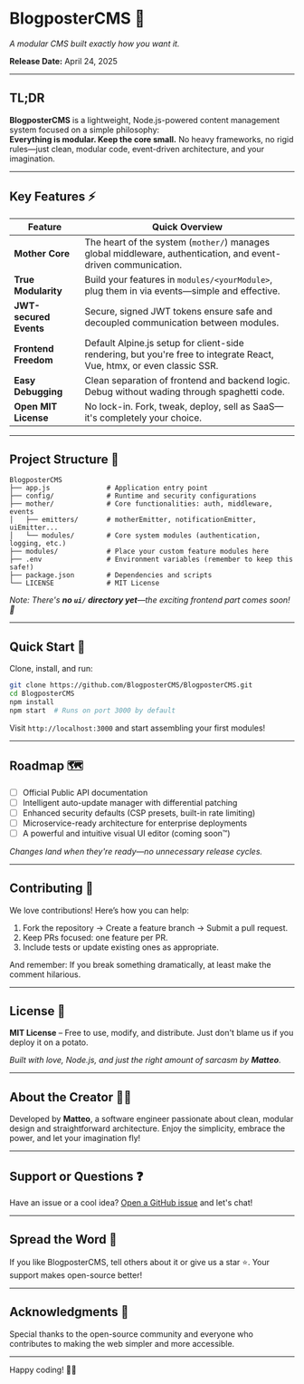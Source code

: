 # BlogposterCMS 🚀  
*A modular CMS built exactly how you want it.*

**Release Date:** April 24, 2025  

---

## TL;DR

**BlogposterCMS** is a lightweight, Node.js-powered content management system focused on a simple philosophy:  
**Everything is modular. Keep the core small.** No heavy frameworks, no rigid rules—just clean, modular code, event-driven architecture, and your imagination.

---

## Key Features ⚡

| Feature                 | Quick Overview                                                                |
|-------------------------|-------------------------------------------------------------------------------|
| **Mother Core**         | The heart of the system (`mother/`) manages global middleware, authentication, and event-driven communication. |
| **True Modularity**     | Build your features in `modules/<yourModule>`, plug them in via events—simple and effective. |
| **JWT-secured Events**  | Secure, signed JWT tokens ensure safe and decoupled communication between modules. |
| **Frontend Freedom**    | Default Alpine.js setup for client-side rendering, but you're free to integrate React, Vue, htmx, or even classic SSR. |
| **Easy Debugging**      | Clean separation of frontend and backend logic. Debug without wading through spaghetti code. |
| **Open MIT License**    | No lock-in. Fork, tweak, deploy, sell as SaaS—it's completely your choice. |

---

## Project Structure 📁

```
BlogposterCMS
├── app.js              # Application entry point
├── config/             # Runtime and security configurations
├── mother/             # Core functionalities: auth, middleware, events
│   ├── emitters/       # motherEmitter, notificationEmitter, uiEmitter...
│   └── modules/        # Core system modules (authentication, logging, etc.)
├── modules/            # Place your custom feature modules here
├── .env                # Environment variables (remember to keep this safe!)
├── package.json        # Dependencies and scripts
└── LICENSE             # MIT License
```

*Note: There's **no `ui/` directory yet**—the exciting frontend part comes soon! 🎁*

---

## Quick Start 🚦

Clone, install, and run:

```bash
git clone https://github.com/BlogposterCMS/BlogposterCMS.git
cd BlogposterCMS
npm install
npm start  # Runs on port 3000 by default
```

Visit `http://localhost:3000` and start assembling your first modules!

---

## Roadmap 🗺️

- [ ] Official Public API documentation
- [ ] Intelligent auto-update manager with differential patching
- [ ] Enhanced security defaults (CSP presets, built-in rate limiting)
- [ ] Microservice-ready architecture for enterprise deployments
- [ ] A powerful and intuitive visual UI editor (coming soon™)

*Changes land when they're ready—no unnecessary release cycles.*

---

## Contributing 🤝

We love contributions! Here’s how you can help:

1. Fork the repository → Create a feature branch → Submit a pull request.
2. Keep PRs focused: one feature per PR.
3. Include tests or update existing ones as appropriate.

And remember: If you break something dramatically, at least make the comment hilarious.

---

## License 📜

**MIT License** – Free to use, modify, and distribute. Just don't blame us if you deploy it on a potato.  

*Built with love, Node.js, and just the right amount of sarcasm by **Matteo**.*

---

## About the Creator 👨‍💻

Developed by **Matteo**, a software engineer passionate about clean, modular design and straightforward architecture. Enjoy the simplicity, embrace the power, and let your imagination fly!

---

## Support or Questions ❓

Have an issue or a cool idea? [Open a GitHub issue](https://github.com/BlogposterCMS/BlogposterCMS/issues) and let's chat!

---

## Spread the Word 📣

If you like BlogposterCMS, tell others about it or give us a star ⭐. Your support makes open-source better!

---

## Acknowledgments 🙏

Special thanks to the open-source community and everyone who contributes to making the web simpler and more accessible.

---

Happy coding! 🚀✨
